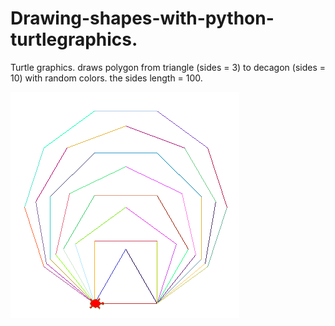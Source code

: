 # Drawing-shapes-with-python-turtlegraphics.
Turtle graphics.
draws polygon from triangle (sides = 3) to decagon (sides = 10) with random colors.
the sides length = 100.

![polygons](polygons.PNG)
